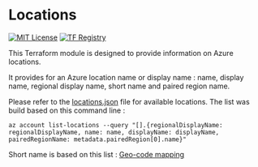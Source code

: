 # Locations
[![MIT License](https://img.shields.io/badge/license-MIT-orange.svg)](LICENSE) [![TF Registry](https://img.shields.io/badge/terraform-registry-blue.svg)](https://registry.terraform.io/modules/azurerm/resources/azure/latest/submodules/locations)

This Terraform module is designed to provide information on Azure locations.

It provides for an Azure location name or display name : name, display name, regional display name, short name and paired region name.

Please refer to the [locations.json](locations.json) file for available locations. The list was build based on this command line :   
```
az account list-locations --query "[].{regionalDisplayName: regionalDisplayName, name: name, displayName: displayName, pairedRegionName: metadata.pairedRegion[0].name}"
```

Short name is based on this list : [Geo-code mapping](https://learn.microsoft.com/en-us/azure/backup/scripts/geo-code-list)

